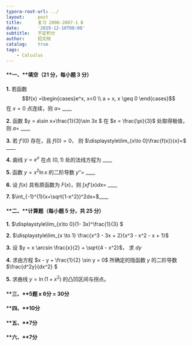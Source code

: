 ```yaml
---
typora-root-url: ../
layout:     post
title:      复习 2006-2007-1 B
date:       '2019-12-10T08:08'
subtitle:   不定积分
author:     招文桃
catalog:    true
tags:
    - Calculus
---
```


#### **一、**填空（21 分，每小题 3 分）

**1.**  若函数 $$f(x) =\begin{cases}e^x, x<0 \\ a + x, x \geq 0 \end{cases}$$ 在 $x = 0$ 点连续，则 $a=$ ____ 



**2.**  函数 $y = a\sin x+\frac{1}{3}\sin 3x $ 在 $x = \frac{\pi}{3}$ 处取得极值，则 $a=$ ____ 



**3.**  若 $f'(0)$ 存在，且 $f(0)=0$， 则 $\displaystyle\lim_{x\to 0}\frac{f(x)}{x}=$ ____ 



**4.**  曲线 $y=e^x$ 在点 $(0,1)$ 处的法线方程为 ____ 



**5.**  函数 $y=x^2 \ln x$ 的二阶导数 $y''=$ ____ 



**6.**  设 $f(x)$ 具有原函数为 $F(x)$，则 $\int xf'(x)dx=$ ____  



**7.**  $\int_{-1}^{1}(x+\sqrt{1-x^2})^2dx=$____ 



#### **二、**计算题（每小题 5 分，共 25 分）

**1.**  $\displaystyle\lim_{x\to 0}(1- 3x)^\frac{1}{3} $ 



**2.** $\displaystyle\lim_{x \to 1} \frac{x^3 - 3x + 2}{x^3 - x^2 - x + 1}$ 



**3.** 设 $y = x \arcsin \frac{x}{2} + \sqrt{4 - x^2}$， 求 $dy$ 



**4.** 求由方程 $x - y + \frac{1}{2} \sin y = 0$ 所确定的隐函数 $y$ 的二阶导数 $\frac{d^2y}{dx^2} $ 



**5.** 求曲线 $y = \ln(1+x^2)$ 的凸凹区间与拐点。 



#### **三、**5题 x 6分 = 30分

#### **四、**10分

#### **五、**7分

#### **六、**7分

